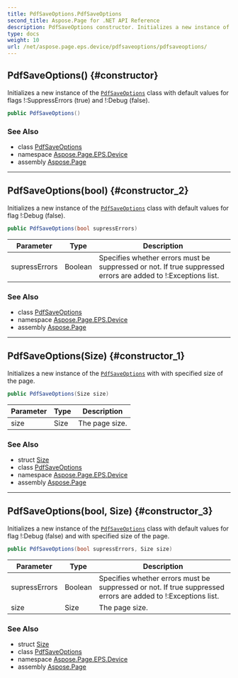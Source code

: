 ```yaml
---
title: PdfSaveOptions.PdfSaveOptions
second_title: Aspose.Page for .NET API Reference
description: PdfSaveOptions constructor. Initializes a new instance of the PdfSaveOptions class with default values for flags SuppressErrors true and Debug false
type: docs
weight: 10
url: /net/aspose.page.eps.device/pdfsaveoptions/pdfsaveoptions/
---
```

## PdfSaveOptions() {#constructor}

Initializes a new instance of the [`PdfSaveOptions`](../) class with default values for flags !:SuppressErrors (true) and !:Debug (false).

```csharp
public PdfSaveOptions()
```

### See Also

* class [PdfSaveOptions](../)
* namespace [Aspose.Page.EPS.Device](../../pdfsaveoptions/)
* assembly [Aspose.Page](../../../)

---

## PdfSaveOptions(bool) {#constructor_2}

Initializes a new instance of the [`PdfSaveOptions`](../) class with default values for flag !:Debug (false).

```csharp
public PdfSaveOptions(bool supressErrors)
```

| Parameter | Type | Description |
| --- | --- | --- |
| supressErrors | Boolean | Specifies whether errors must be suppressed or not. If true suppressed errors are added to !:Exceptions list. |

### See Also

* class [PdfSaveOptions](../)
* namespace [Aspose.Page.EPS.Device](../../pdfsaveoptions/)
* assembly [Aspose.Page](../../../)

---

## PdfSaveOptions(Size) {#constructor_1}

Initializes a new instance of the [`PdfSaveOptions`](../) with with specified size of the page.

```csharp
public PdfSaveOptions(Size size)
```

| Parameter | Type | Description |
| --- | --- | --- |
| size | Size | The page size. |

### See Also

* struct [Size](../../../aspose.page.drawing/size/)
* class [PdfSaveOptions](../)
* namespace [Aspose.Page.EPS.Device](../../pdfsaveoptions/)
* assembly [Aspose.Page](../../../)

---

## PdfSaveOptions(bool, Size) {#constructor_3}

Initializes a new instance of the [`PdfSaveOptions`](../) class with default values for flag !:Debug (false) and with specified size of the page.

```csharp
public PdfSaveOptions(bool supressErrors, Size size)
```

| Parameter | Type | Description |
| --- | --- | --- |
| supressErrors | Boolean | Specifies whether errors must be suppressed or not. If true suppressed errors are added to !:Exceptions list. |
| size | Size | The page size. |

### See Also

* struct [Size](../../../aspose.page.drawing/size/)
* class [PdfSaveOptions](../)
* namespace [Aspose.Page.EPS.Device](../../pdfsaveoptions/)
* assembly [Aspose.Page](../../../)


